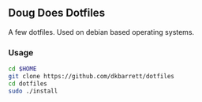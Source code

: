 ## Doug Does Dotfiles

A few dotfiles. Used on debian based operating systems. 

### Usage
```bash
cd $HOME
git clone https://github.com/dkbarrett/dotfiles
cd dotfiles
sudo ./install
```

